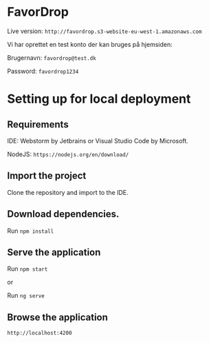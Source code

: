 # FavorDrop
Live version: `http://favordrop.s3-website-eu-west-1.amazonaws.com`

Vi har oprettet en test konto der kan bruges på hjemsiden:

Brugernavn: `favordrop@test.dk`

Password: `favordrop1234`

# Setting up for local deployment
## Requirements
IDE: Webstorm by Jetbrains or Visual Studio Code by Microsoft.

NodeJS: `https://nodejs.org/en/download/`

## Import the project 
Clone the repository and import to the IDE.

## Download dependencies.
Run `npm install`

## Serve the application
Run `npm start`

or

Run `ng serve`

## Browse the application
`http://localhost:4200`
